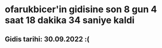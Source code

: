 # ofarukbicer'in gidisine son 8 gun 4 saat 18 dakika 34 saniye kaldi

## Gidis tarihi: 30.09.2022 :(